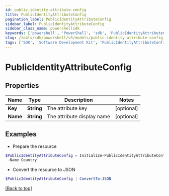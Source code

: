 ```yaml
---
id: public-identity-attribute-config
title: PublicIdentityAttributeConfig
pagination_label: PublicIdentityAttributeConfig
sidebar_label: PublicIdentityAttributeConfig
sidebar_class_name: powershellsdk
keywords: ['powershell', 'PowerShell', 'sdk', 'PublicIdentityAttributeConfig', 'PublicIdentityAttributeConfig'] 
slug: /tools/sdk/powershell/v3/models/public-identity-attribute-config
tags: ['SDK', 'Software Development Kit', 'PublicIdentityAttributeConfig', 'PublicIdentityAttributeConfig']
---
```



# PublicIdentityAttributeConfig

## Properties

Name | Type | Description | Notes
------------ | ------------- | ------------- | -------------
**Key** | **String** | The attribute key | [optional] 
**Name** | **String** | The attribute display name | [optional] 

## Examples

- Prepare the resource
```powershell
$PublicIdentityAttributeConfig = Initialize-PublicIdentityAttributeConfig  -Key country `
 -Name Country
```

- Convert the resource to JSON
```powershell
$PublicIdentityAttributeConfig | ConvertTo-JSON
```


[[Back to top]](#) 

